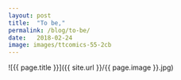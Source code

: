 ```yaml
---
layout: post
title:  "To be,"
permalink: /blog/to-be/
date:   2018-02-24
image: images/ttcomics-55-2cb
---
```

![{{ page.title }}]({{ site.url }}/{{ page.image }}.jpg)

